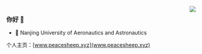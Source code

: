 
<img align="right" src="https://github-readme-stats.vercel.app/api?username=li1553770945&show_icons=true&icon_color=CE1D2D&text_color=718096&bg_color=ffffff&hide_title=true" />

### 你好 👋

- :school:	 Nanjing University of Aeronautics and Astronautics

个人主页：[www.peacesheep.xyz](www.peacesheep.xyz)
